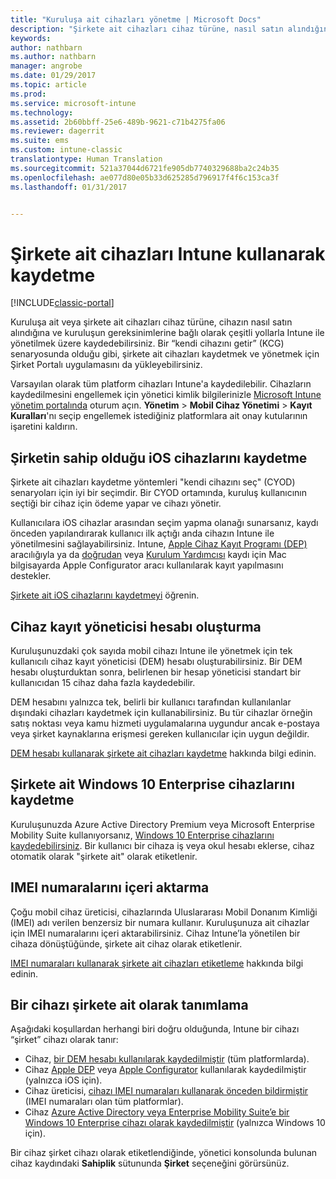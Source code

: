 ```yaml
---
title: "Kuruluşa ait cihazları yönetme | Microsoft Docs"
description: "Şirkete ait cihazları cihaz türüne, nasıl satın alındığına ve kuruluşun gereksinimlerine bağlı olarak çeşitli yollarla kaydedin."
keywords: 
author: nathbarn
ms.author: nathbarn
manager: angrobe
ms.date: 01/29/2017
ms.topic: article
ms.prod: 
ms.service: microsoft-intune
ms.technology: 
ms.assetid: 2b60bbff-25e6-489b-9621-c71b4275fa06
ms.reviewer: dagerrit
ms.suite: ems
ms.custom: intune-classic
translationtype: Human Translation
ms.sourcegitcommit: 521a37044d6721fe905db7740329688ba2c24b35
ms.openlocfilehash: ae077d80e05b33d625285d796917f4f6c153ca3f
ms.lasthandoff: 01/31/2017


---
```


# <a name="enroll-corporate-owned-devices-by-using-intune"></a>Şirkete ait cihazları Intune kullanarak kaydetme

[!INCLUDE[classic-portal](../includes/classic-portal.md)]

Kuruluşa ait veya şirkete ait cihazları cihaz türüne, cihazın nasıl satın alındığına ve kuruluşun gereksinimlerine bağlı olarak çeşitli yollarla Intune ile yönetilmek üzere kaydedebilirsiniz. Bir “kendi cihazını getir” (KCG) senaryosunda olduğu gibi, şirkete ait cihazları kaydetmek ve yönetmek için Şirket Portalı uygulamasını da yükleyebilirsiniz.

Varsayılan olarak tüm platform cihazları Intune'a kaydedilebilir. Cihazların kaydedilmesini engellemek için yönetici kimlik bilgilerinizle [Microsoft Intune yönetim portalında](http://manage.microsoft.com) oturum açın. **Yönetim** > **Mobil Cihaz Yönetimi** > **Kayıt Kuralları**'nı seçip engellemek istediğiniz platformlara ait onay kutularının işaretini kaldırın.

## <a name="enroll-corporate-owned-ios-devices"></a>Şirketin sahip olduğu iOS cihazlarını kaydetme

Şirkete ait cihazları kaydetme yöntemleri "kendi cihazını seç" (CYOD) senaryoları için iyi bir seçimdir. Bir CYOD ortamında, kuruluş kullanıcının seçtiği bir cihaz için ödeme yapar ve cihazı yönetir.

Kullanıcılara iOS cihazlar arasından seçim yapma olanağı sunarsanız, kaydı önceden yapılandırarak kullanıcı ilk açtığı anda cihazın Intune ile yönetilmesini sağlayabilirsiniz. Intune, [Apple Cihaz Kayıt Programı (DEP)](ios-device-enrollment-program-in-microsoft-intune.md) aracılığıyla ya da [doğrudan](ios-direct-enrollment-in-microsoft-intune.md) veya [Kurulum Yardımcısı](ios-setup-assistant-enrollment-in-microsoft-intune.md) kaydı için Mac bilgisayarda Apple Configurator aracı kullanılarak kayıt yapılmasını destekler.

[Şirkete ait iOS cihazlarını kaydetmeyi](enroll-corporate-owned-ios-devices-in-microsoft-intune.md) öğrenin.

## <a name="create-a-device-enrollment-manager-account"></a>Cihaz kayıt yöneticisi hesabı oluşturma

Kuruluşunuzdaki çok sayıda mobil cihazı Intune ile yönetmek için tek kullanıcılı cihaz kayıt yöneticisi (DEM) hesabı oluşturabilirsiniz. Bir DEM hesabı oluşturduktan sonra, belirlenen bir hesap yöneticisi standart bir kullanıcıdan 15 cihaz daha fazla kaydedebilir.

DEM hesabını yalnızca tek, belirli bir kullanıcı tarafından kullanılanlar dışındaki cihazları kaydetmek için kullanabilirsiniz. Bu tür cihazlar örneğin satış noktası veya kamu hizmeti uygulamalarına uygundur ancak e-postaya veya şirket kaynaklarına erişmesi gereken kullanıcılar için uygun değildir.

[DEM hesabı kullanarak şirkete ait cihazları kaydetme](enroll-corporate-owned-devices-with-the-device-enrollment-manager-in-microsoft-intune.md) hakkında bilgi edinin.

## <a name="enroll-corporate-owned-windows-10-enterprise-devices"></a>Şirkete ait Windows 10 Enterprise cihazlarını kaydetme

Kuruluşunuzda Azure Active Directory Premium veya Microsoft Enterprise Mobility Suite kullanıyorsanız, [Windows 10 Enterprise cihazlarını kaydedebilirsiniz](https://docs.microsoft.com/active-directory/active-directory-azureadjoin-windows10-devices-overview). Bir kullanıcı bir cihaza iş veya okul hesabı eklerse, cihaz otomatik olarak "şirkete ait" olarak etiketlenir.

## <a name="import-imei-numbers"></a>IMEI numaralarını içeri aktarma

Çoğu mobil cihaz üreticisi, cihazlarında Uluslararası Mobil Donanım Kimliği (IMEI) adı verilen benzersiz bir numara kullanır. Kuruluşunuza ait cihazlar için IMEI numaralarını içeri aktarabilirsiniz. Cihaz Intune’la yönetilen bir cihaza dönüştüğünde, şirkete ait cihaz olarak etiketlenir.

[IMEI numaraları kullanarak şirkete ait cihazları etiketleme](specify-corporate-owned-devices-with-international-mobile-equipment-identity-imei-numbers.md) hakkında bilgi edinin.

## <a name="identify-a-device-as-corporate-owned"></a>Bir cihazı şirkete ait olarak tanımlama

Aşağıdaki koşullardan herhangi biri doğru olduğunda, Intune bir cihazı “şirket” cihazı olarak tanır:

 - Cihaz, [bir DEM hesabı kullanılarak kaydedilmiştir](enroll-corporate-owned-devices-with-the-device-enrollment-manager-in-microsoft-intune.md) (tüm platformlarda).
 - Cihaz [Apple DEP](ios-device-enrollment-program-in-microsoft-intune.md) veya [Apple Configurator](ios-setup-assistant-enrollment-in-microsoft-intune.md) kullanılarak kaydedilmiştir (yalnızca iOS için).
 - Cihaz üreticisi, [cihazı IMEI numaraları kullanarak önceden bildirmiştir](specify-corporate-owned-devices-with-international-mobile-equipment-identity-imei-numbers.md) (IMEI numaraları olan tüm platformlar).
 - Cihaz [Azure Active Directory veya Enterprise Mobility Suite’e bir Windows 10 Enterprise cihazı olarak kaydedilmiştir](https://docs.microsoft.com/active-directory/active-directory-azureadjoin-windows10-devices-overview) (yalnızca Windows 10 için).

Bir cihaz şirket cihazı olarak etiketlendiğinde, yönetici konsolunda bulunan cihaz kaydındaki **Sahiplik** sütununda **Şirket** seçeneğini görürsünüz. 

